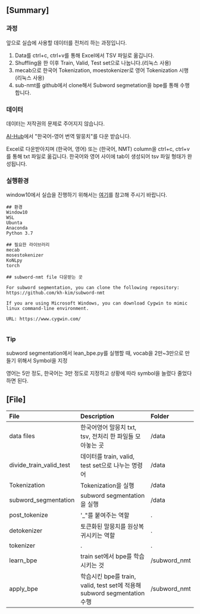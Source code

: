 ## [Summary]

### 과정

앞으로 실습에 사용할 데이터를 전처리 하는 과정입니다.

1. Data를 ctrl+c, ctrl+v를 통해 Excel에서 TSV 파일로 옮깁니다.
2. Shuffling을 한 이후 Train, Valid, Test set으로 나눕니다.(리눅스 사용)
3. mecab으로 한국어 Tokenization, moestokenizer로 영어 Tokenization 시행(리눅스 사용)
4. sub-nmt를 github에서 clone해서 Subword segmetation을 bpe를 통해 수행합니다.

### 데이터

데이터는 저작권의 문제로 주어지지 않습니다.

[AI-Hub]([https://www.aihub.or.kr/sample_data_board](https://www.aihub.or.kr/sample_data_board))에서 "한국어-영어 번역 말뭉치"를 다운 받습니다. 

Excel로 다운받아지며 (한국어, 영어) 또는 (한국어, NMT) column을 ctrl+c, ctrl+v를 통해 txt 파일로 옮깁니다. 한국어와 영어 사이에 tab이 생성되어 tsv 파일 형태가 완성됩니다.

### 실행환경

window10에서 실습을 진행하기 위해서는 [여기]()를 참고해 주시기 바랍니다.

```
## 환경
Window10
WSL
Ubunta
Anaconda
Python 3.7

## 필요한 라이브러리
mecab
mosestokenizer
KoNLpy
torch

## subword-nmt file 다운받는 곳

For subword segmentation, you can clone the following repository:
https://github.com/kh-kim/subword-nmt

If you are using Microsoft Windows, you can download Cygwin to mimic linux command-line environment.

URL: https://www.cygwin.com/


```

### Tip

subword segmentation에서 lean_bpe.py를 실행할 때, vocab을 2만~3만으로 만들기 위해서 Symbol을 지정

영어는 5만 정도, 한국어는 3만 정도로 지정하고 상황에 따라 symbol을 늘렸다 줄었다 하면 된다.

## [File]

|File |Description|Folder|
|:-- |:-- |:--|
|data files|한국어영어 말뭉치 txt, tsv, 전처리 한 파일들 모아놓는 곳|/data|
|divide_train_valid_test|데이터를 train, valid, test set으로 나누는 명령어 | /data|
|Tokenization|Tokenization을 실행| /data|
|subword_segmentation|subword segmentation을 실행| /data|
|post_tokenize|'_"를 붙여주는 역할|.|
|detokenizer|토큰화된 말뭉치를 원상복귀시키는 역할  |. |
|tokenizer|.|.|
|learn_bpe|train set에서 bpe를 학습시키는 것|/subword_nmt|
|apply_bpe|학습시킨 bpe를 train, valid, test set에 적용해 subword segmentation 수행|/subword_nmt|


